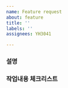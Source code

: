 ```yaml
---
name: Feature request
about: feature
title: ''
labels: ''
assignees: YH3041

---
```


### 설명

### 작업내용 체크리스트
